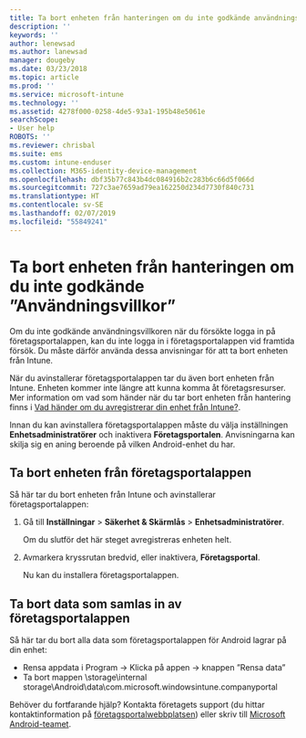```yaml
---
title: Ta bort enheten från hanteringen om du inte godkände användningsvillkoren | Microsoft Docs
description: ''
keywords: ''
author: lenewsad
ms.author: lanewsad
manager: dougeby
ms.date: 03/23/2018
ms.topic: article
ms.prod: ''
ms.service: microsoft-intune
ms.technology: ''
ms.assetid: 4278f000-0258-4de5-93a1-195b48e5061e
searchScope:
- User help
ROBOTS: ''
ms.reviewer: chrisbal
ms.suite: ems
ms.custom: intune-enduser
ms.collection: M365-identity-device-management
ms.openlocfilehash: dbf35b77c843b4dc084916b2c283b6c66d5f066d
ms.sourcegitcommit: 727c3ae7659ad79ea162250d234d7730f840c731
ms.translationtype: HT
ms.contentlocale: sv-SE
ms.lasthandoff: 02/07/2019
ms.locfileid: "55849241"
---
```

# <a name="remove-your-device-from-management-if-you-declined-terms-of-use"></a>Ta bort enheten från hanteringen om du inte godkände ”Användningsvillkor”

Om du inte godkände användningsvillkoren när du försökte logga in på företagsportalappen, kan du inte logga in i företagsportalappen vid framtida försök. Du måste därför använda dessa anvisningar för att ta bort enheten från Intune.

När du avinstallerar företagsportalappen tar du även bort enheten från Intune. Enheten kommer inte längre att kunna komma åt företagsresurser. Mer information om vad som händer när du tar bort enheten från hantering finns i [Vad händer om du avregistrerar din enhet från Intune?](what-happens-if-you-unenroll-your-device-from-intune-android.md).

Innan du kan avinstallera företagsportalappen måste du välja inställningen **Enhetsadministratörer** och inaktivera **Företagsportalen**. Anvisningarna kan skilja sig en aning beroende på vilken Android-enhet du har.

## <a name="removing-the-device-from-the-company-portal-app"></a>Ta bort enheten från företagsportalappen

Så här tar du bort enheten från Intune och avinstallerar företagsportalappen:

1.  Gå till **Inställningar** &gt; **Säkerhet &amp; Skärmlås** &gt; **Enhetsadministratörer**.

    Om du slutför det här steget avregistreras enheten helt.

2.  Avmarkera kryssrutan bredvid, eller inaktivera, **Företagsportal**.

    Nu kan du installera företagsportalappen.

## <a name="removing-data-collected-by-the-company-portal-app"></a>Ta bort data som samlas in av företagsportalappen

Så här tar du bort alla data som företagsportalappen för Android lagrar på din enhet:

  - Rensa appdata i Program -> Klicka på appen -> knappen ”Rensa data”
  - Ta bort mappen \storage\internal storage\Android\data\com.microsoft.windowsintune.companyportal


Behöver du fortfarande hjälp? Kontakta företagets support (du hittar kontaktinformation på [företagsportalwebbplatsen](https://go.microsoft.com/fwlink/?linkid=2010980)) eller skriv till <a href="mailto:wintunedroidfbk@microsoft.com?subject=I'm having unenrolling my Android device&body=Describe the issue you're experiencing here.">Microsoft Android-teamet</a>.
